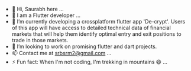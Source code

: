 - 👋 Hi, Saurabh here ...
- 👀 I am a Flutter developer ...
- 🌱 I’m currently developing a crossplatform flutter app 'De-crypt'. Users of this app will have access to detailed technical data of financial markets that will help them identify optimal entry      and exit positions to trade in those markets.
- 💞️ I’m looking to work on promising flutter and dart projects.
- 📫 Contact me at srbsrm2@gmail.com ...
- ⚡ Fun fact: When I'm not coding, I'm trekking in mountains 😄 ...

<!---
srbsrm/srbsrm is a ✨ special ✨ repository because its `README.md` (this file) appears on your GitHub profile.
You can click the Preview link to take a look at your changes.
--->
